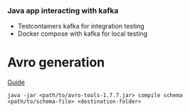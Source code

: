 ### Java app interacting with kafka
* Testcontainers kafka for integration testing
* Docker compose with kafka for local testing

# Avro generation
[Guide](https://www.tutorialspoint.com/avro/serialization_by_generating_class.htm)

```java -jar <path/to/avro-tools-1.7.7.jar> compile schema <path/to/schema-file> <destination-folder>```

